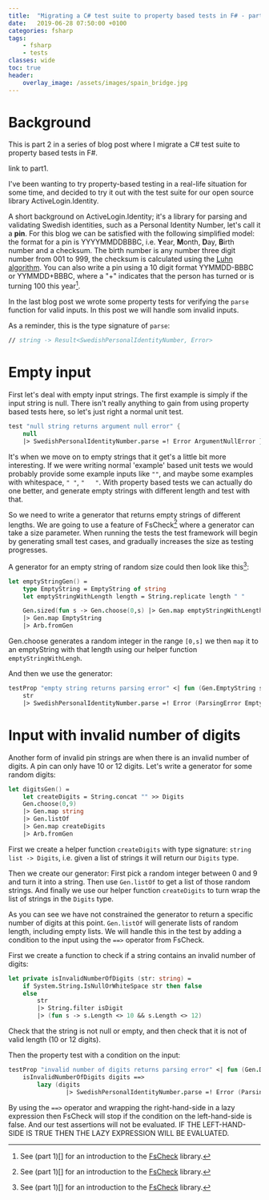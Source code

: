 ```yaml
---
title:  "Migrating a C# test suite to property based tests in F# - part 2"
date:   2019-06-28 07:50:00 +0100
categories: fsharp 
tags:
    - fsharp
    - tests
classes: wide
toc: true
header: 
    overlay_image: /assets/images/spain_bridge.jpg
---
```


# Background

This is part 2 in a series of blog post where I migrate a C# test suite to property based tests in F#.

link to part1.

I've been wanting to try property-based testing in a real-life situation for some time, and decided to try it out with the test suite for our open source library ActiveLogin.Identity.

A short background on ActiveLogin.Identity; it's a library for parsing and validating Swedish identities, such as a Personal Identity Number, let's call it a **pin**. For this blog we can be satisfied with the following simplified model: the format for a pin is YYYYMMDDBBBC, i.e. **Y**ear, **M**onth, **D**ay, **B**irth number and a checksum. The birth number is any number three digit number from 001 to 999, the checksum is calculated using the [Luhn algorithm](https://en.wikipedia.org/wiki/Luhn_algorithm). You can also write a pin using a 10 digit format YYMMDD-BBBC or YYMMDD+BBBC, where a "+" indicates that the person has turned or is turning 100 this year[^1].

In the last blog post we wrote some property tests for verifying the `parse` function for valid inputs. In this post we will handle som invalid inputs. 

As a reminder, this is the type signature of `parse`:

```fsharp
// string -> Result<SwedishPersonalIdentityNumber, Error>
```

# Empty input

First let's deal with empty input strings. The first example is simply if the input string is null. There isn't really anything to gain from using property based tests here, so let's just right a normal unit test.

```fsharp
test "null string returns argument null error" {
    null
    |> SwedishPersonalIdentityNumber.parse =! Error ArgumentNullError }
```

It's when we move on to empty strings that it get's a little bit more interesting. If we were writing normal 'example' based unit tests we would probably provide some example inputs like `""`, and maybe some examples with whitespace, `" "`, `"   "`. With property based tests we can actually do one better, and generate empty strings with different length and test with that.

So we need to write a generator that returns empty strings of different lengths. We are going to use a feature of FsCheck[^1] where a generator can take a size parameter. When running the tests the test framework will begin by generating small test cases, and gradually increases the size as testing progresses.

A generator for an empty string of random size could then look like this[^1]:

```fsharp
let emptyStringGen() =
    type EmptyString = EmptyString of string
    let emptyStringWithLength length = String.replicate length " "

    Gen.sized(fun s -> Gen.choose(0,s) |> Gen.map emptyStringWithLength)
    |> Gen.map EmptyString
    |> Arb.fromGen
```

Gen.choose generates a random integer in the range `[0,s]` we then `map` it to an emptyString with that length using our helper function `emptyStringWithLengh`.

And then we use the generator:
```fsharp
testProp "empty string returns parsing error" <| fun (Gen.EmptyString str) ->
    str
    |> SwedishPersonalIdentityNumber.parse =! Error (ParsingError Empty)
```

# Input with invalid number of digits

Another form of invalid pin strings are when there is an invalid number of digits. A pin can only have 10 or 12 digits. Let's write a generator for some random digits:

```fsharp
let digitsGen() =
    let createDigits = String.concat "" >> Digits
    Gen.choose(0,9)
    |> Gen.map string
    |> Gen.listOf
    |> Gen.map createDigits
    |> Arb.fromGen
```

First we create a helper function `createDigits` with type signature: `string list -> Digits`, i.e. given a list of strings it will return our `Digits` type.

Then we create our generator: First pick a random integer between 0 and 9 and turn it into a string. Then use `Gen.listOf` to get a list of those random strings. And finally we use our helper function `createDigits` to turn wrap the list of strings in the `Digits` type.

As you can see we have not constrained the generator to return a specific number of digits at this point. `Gen.listOf` will generate lists of random length, including empty lists. We will handle this in the test by adding a condition to the input using the `==>` operator from FsCheck. 

First we create a function to check if a string contains an invalid number of digits:

```fsharp
let private isInvalidNumberOfDigits (str: string) =
    if System.String.IsNullOrWhiteSpace str then false
    else
        str
        |> String.filter isDigit
        |> (fun s -> s.Length <> 10 && s.Length <> 12)
```

Check that the string is not null or empty, and then check that it is not of valid length (10 or 12 digits).

Then the property test with a condition on the input:

```fsharp
testProp "invalid number of digits returns parsing error" <| fun (Gen.Digits digits) ->
    isInvalidNumberOfDigits digits ==>
        lazy (digits
                |> SwedishPersonalIdentityNumber.parse =! Error (ParsingError Length))
```

By using the `==>` operator and wrapping the right-hand-side in a lazy expression then FsCheck will stop if the condition on the left-hand-side is false. And our test assertions will not be evaluated.
IF THE LEFT-HAND-SIDE IS TRUE THEN THE LAZY EXPRESSION WILL BE EVALUATED.

[^1]: See (part 1)[] for an introduction to the [FsCheck](https://fscheck.github.io/FsCheck/)  library. 
[^2]: See (part 1)[] for an introduction to generators and fsharp unit testing in general.